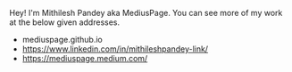 Hey! I'm Mithilesh Pandey aka MediusPage. You can see more of my work at the below given addresses.
- mediuspage.github.io
- https://www.linkedin.com/in/mithileshpandey-link/ 
- https://mediuspage.medium.com/


<!---
mediuspage/mediuspage is a ✨ special ✨ repository because its `README.md` (this file) appears on your GitHub profile.
You can click the Preview link to take a look at your changes.
--->
